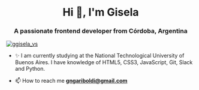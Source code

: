 <h1 align="center">Hi 👋, I'm Gisela</h1>
<h3 align="center">A passionate frontend developer from Córdoba, Argentina</h3>

<p align="left"> <a href="https://twitter.com/ggisela_vs" target="blank"><img src="https://img.shields.io/twitter/follow/ggisela_vs?logo=twitter&style=for-the-badge" alt="ggisela_vs" /></a> </p>

- ✨ I am currently studying at the National Technological University of Buenos Aires. I have knowledge of HTML5, CSS3, JavaScript, Git, Slack and Python.

- 📫 How to reach me **gngariboldi@gmail.com**

 


<!---
gisela-gariboldi/gisela-gariboldi is a ✨ special ✨ repository because its `README.md` (this file) appears on your GitHub profile.
You can click the Preview link to take a look at your changes.
--->
